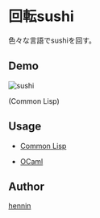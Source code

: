回転sushi
=========

色々な言語でsushiを回す。


## Demo

![sushi](https://github.com/henninltn/sushi/blob/master/sushi.gif)

(Common Lisp)


## Usage
- [Common Lisp](https://github.com/henninltn/sushi/blob/master/common-lisp/README.md)

- [OCaml](https://github.com/henninltn/sushi/blob/master/ocaml/README.md)


## Author

[hennin](https://github.com/henninltn)

